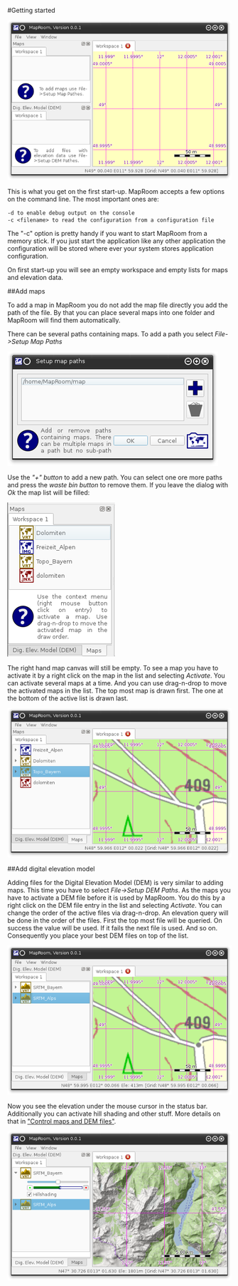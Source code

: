 #Getting started

![Alt text](images/DocGettingStarted/maproom1.png)

This is what you get on the first start-up. MapRoom accepts a few options on the command line.
The most important ones are:

    -d to enable debug output on the console
    -c <filename> to read the configuration from a configuration file

The "-c" option is pretty handy if you want to start MapRoom from a memory stick. If you just
start the application like any other application the configuration will be stored where ever 
your system stores application configuration. 

On first start-up you will see an empty workspace and empty lists for maps and elevation data.

##Add maps

To add a map in MapRoom you do not add the map file directly you add the path of the file. 
By that you can place several maps into one folder and MapRoom will find them automatically.

There can be several paths containing maps. To add a path you select _File->Setup Map Paths_

![Alt text](images/DocGettingStarted/maproom2.png)

Use the _"+" button_ to add a new path. You can select one ore more paths and press the 
_waste bin button_ to remove them. If you leave the dialog with _Ok_ the map list will be 
filled:

![Alt text](images/DocGettingStarted/maproom3.png)

The right hand map canvas will still be empty. To see a map you have to activate it by a 
right click on the map in the list and selecting _Activate_. You can activate several maps
at a time. And you can use drag-n-drop to move the activated maps in the list. The top most 
map is drawn first. The one at the bottom of the active list is drawn last.

![Alt text](images/DocGettingStarted/maproom4.png)

##Add digital elevation model

Adding files for the Digital Elevation Model (DEM) is very similar to adding maps. This time
you have to select  _File->Setup DEM Paths_. As the maps you have to activate a DEM file before 
it is used by MapRoom. You do this by a right click on the DEM file entry in the list and 
selecting _Activate_. You can change the order of the active files via drag-n-drop. An elevation
query will be done in the order of the files. First the top most file will be queried. On success
the value will be used. If it fails the next file is used. And so on. Consequently you place your
best DEM files on top of the list.

![Alt text](images/DocGettingStarted/maproom5.png)

Now you see the elevation under the mouse cursor in the status bar. Additionally you can activate 
hill shading and other stuff. More details on that in ["Control maps and DEM files"](DocControlMapDem).

![Alt text](images/DocGettingStarted/maproom6.png)

